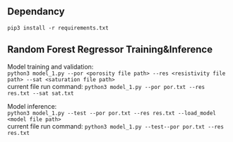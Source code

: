 ## Dependancy
```pip3 install -r requirements.txt```

## Random Forest Regressor Training&Inference 

Model training and validation:  
```python3 model_1.py --por <porosity file path> --res <resistivity file path> --sat <saturation file path>```  
current file run command: ```python3 model_1.py --por por.txt --res res.txt --sat sat.txt```

Model inference:  
```python3 model_1.py --test --por por.txt --res res.txt --load_model <model file path>```  
current file run command: ```python3 model_1.py --test--por por.txt --res res.txt```
